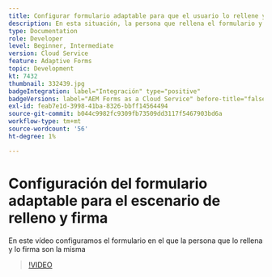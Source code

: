 ```yaml
---
title: Configurar formulario adaptable para que el usuario lo rellene y lo firme
description: En esta situación, la persona que rellena el formulario y el firmante son la misma persona.
type: Documentation
role: Developer
level: Beginner, Intermediate
version: Cloud Service
feature: Adaptive Forms
topic: Development
kt: 7432
thumbnail: 332439.jpg
badgeIntegration: label="Integración" type="positive"
badgeVersions: label="AEM Forms as a Cloud Service" before-title="false"
exl-id: feab7e1d-3998-41ba-8326-bbff14564494
source-git-commit: b044c9982fc9309fb73509dd3117f5467903bd6a
workflow-type: tm+mt
source-wordcount: '56'
ht-degree: 1%

---
```


# Configuración del formulario adaptable para el escenario de relleno y firma


En este vídeo configuramos el formulario en el que la persona que lo rellena y lo firma son la misma

>[!VIDEO](https://video.tv.adobe.com/v/332439?quality=12&learn=on)
